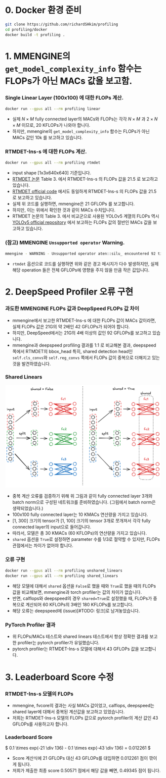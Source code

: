 # 0. Docker 환경 준비
```bash
git clone https://github.com/richardSHkim/profiling
cd profiling/docker
docker build -t profiling .
```
# 1. MMENGINE의 `get_model_complexity_info` 함수는 FLOPs가 아닌 MACs 값을 보고함.
### Single Linear Layer (100x100) 에 대한 FLOPs 계산.
```bash
docker run --gpus all --rm profiling linear
```
- 실제 $N \times M$ fully connected layer의 MACs와 FLOPs는 각각 $N \times M$ 과 $2 \times N \times M$ 이므로, 20 KFLOPs가 나와야 합니다.
- 하지만, mmengine의 `get_model_complexity_info` 함수는 FLOPs가 아닌 MACs 값인 10k 를 보고하고 있습니다.
### RTMDET-Ins-s 에 대한 FLOPs 계산.
```bash
docker run --gpus all --rm profiling rtmdet
```
- input shape [1x3x640x640] 기준입니다.
- [RTMDET 논문](https://arxiv.org/pdf/2212.07784) Table 3. 에서 RTMDET-Ins-s 의 FLOPs 값을 21.5 로 보고하고 있습니다.
- [RTMDET official code](https://github.com/open-mmlab/mmdetection/tree/main/configs/rtmdet#instance-segmentation) 에서도 동일하게 RTMDET-Ins-s 의 FLOPs 값을 21.5 로 보고하고 있습니다.
- 실제 위 코드를 실행하면, mmengine은 21 GFLOPs 를 보고합니다.
- 하지만, 이는 위에서 확인한 것과 같이 MACs 수치입니다.
- RTMDET 논문의 Table 3. 에서 비교군으로 사용된 YOLOv5 계열의 FLOPs 역시 [YOLOv5 official repository](https://github.com/ultralytics/yolov5?tab=readme-ov-file#%EF%B8%8F-segmentation) 에서 보고하는 FLOPs 값의 절반인 MACs 값을 보고하고 있습니다.
### (참고) MMENGINE `Unsupported operator` Warning.
```bash
mmengine - WARNING - Unsupported operator aten::silu_ encountered 92 time(s)
```
- `rtmdet` 옵션으로 코드를 실행하면 위와 같은 경고 메시지가 다수 발생하지만, 실제 해당 operation 들은 전체 GFLOPs에 영향을 주지 않을 만큼 작은 값입니다.


# 2. DeepSpeed Profiler 오류 구현
### 과도한 MMENGINE FLOPs 값과 DeepSpeed FLOPs 값 차이
- mmengine에서 보고한 RTMDET-Ins-s 에 대한 FLOPs 값이 MACs 값이라면, 실제 FLOPs 값은 21G의 약 2배인 42 GFLOPs가 되어야 합니다.
- 하지만, DeepSpeed에서는 21G의 4배 이상의 값인 92 GFLOPs를 보고하고 있습니다.
- mmengine과 deepspeed profiling 결과를 1:1 로 비교해본 결과, deepspeed 쪽에서 RTMDET의 bbox_head 특히, shared detection head인 `self.cls_convs`와 `self.reg_convs` 쪽에서 FLOPs 값이 중복으로 더해지고 있는 것을 발견하였습니다.
### Shared Linears
![shared linears architecture](asset/shared_linears.png)
- 중복 계산 오류를 검증하기 위해 위 그림과 같이 fully connected layer 3개와 batch norm으로 구성된 네트워크를 준비하였습니다. (그림에서 batch norm은 생략되었습니다.)
- 100x100 fully connected layer는 10 KMACs 연산량을 가지고 있습니다.
- [1, 300] 크기의 tensor가 [1, 100] 크기의 tensor 3개로 쪼개져서 각각 fully connected layer의 input으로 들어갑니다.
- 따라서, 모델은 총 30 KMACs (60 KFLOPs)의 연산량을 가지고 있습니다.
- `shared` 옵션을 `True`로 설정하면 parameter 수를 1/3로 절약할 수 있지만, FLOPs 관점에서는 차이가 없어야 합니다.

### 오류 구현
```bash
docker run --gpus all --rm profiling unshared_linears
docker run --gpus all --rm profiling shared_linears
```
- 해당 모델에 대해서 `shared` 옵션을 `False`로 했을 때와 `True`로 했을 때의 FLOPs 값을 비교해보면, mmengine과 torch profiler는 값의 차이가 없습니다.
- 반면, calflops와 deepspeed의 경우 `shared=True`로 설정했을 때, FLOPs가 중복으로 계산되어 60 KFLOPs의 3배인 180 KFLOPs를 보고합니다.
- 해당 오류는 deepspeed에 (issue)[#TODO: 링크]로 남겨놓았습니다.

### PyTorch Profiler 결과
- 위 FLOPs/MACs 테스트와 shared linears 테스트에서 항상 정확한 결과를 보고한 profiler는 pytorch profiler가 유일했습니다.
- pytorch profiler는 RTMDET-Ins-s 모델에 대해서 43 GFLOPs 값을 보고합니다.

# 3. Leaderboard Score 수정
### RTMDET-Ins-s 모델의 FLOPs
- mmengine, fvcore의 결과는 사실 MACs 값이었고, calflops, deepspeed는 shared layer에 대해서 중복된 계산값을 보고하고 있었습니다.
- 저희는 RTMDET-Ins-s 모델의 FLOPs 값으로 pytorch profiler의 계산 값인 43 GFLOPs를 사용하고자 합니다.

### Leaderboard Score
$ 0.1 \times exp(-21 \div 136) - 0.1 \times exp(-43 \div 136) = 0.012261 $
- Score 계산식에 21 GFLOPs 대신 43 GFLOPs를 대입하면 0.012261 점이 깎이게 됩니다.
- 저희가 제출한 최종 score 0.50571 점에서 해당 값을 빼면, 0.49345 점이 됩니다.